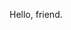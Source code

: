 Hello, friend.
<!-- ### Hello, friend. 👋
- 🐱‍💻 Software Engineer at JPMorgan Chase & Co. 
- 🎓 CS graduate from Punjab Engineering College, Chandigarh with experience in building ETL pipelines on distributed computing platforms, statistical analysis, machine learning, fullstack web development, generative art and mainframe computing.
- 💻 Former Intern at Airbus and the National University of Singapore.
- 🔭 Currently working on : PyLot, a web based IDE for Python development.
- 🌱 Currently learning : Bioinformatics, Terraform and Ansible
- 💬 Ask me about : Data Science, Fullstack Web Development, Computer Graphics and Generative Art
- 📫 How to reach me: https://www.linkedin.com/in/hamza-ali-rizvi-643251148/ or my email: hamzaryzvy(at)gmail(dot)com
- 🌐 [My website](https://ryzbaka.github.io) -->
<!-- #### Also, here's a cat shooting lasers at pickles floating in outer space: -->
<!-- ![Alt Text](https://media.giphy.com/media/3oEduQAsYcJKQH2XsI/giphy.gif) -->
